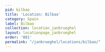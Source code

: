 ```yaml
---
pid: bilbao
title: 'Location: Bilbao'
category: Spain
label: Bilbao
collection: location_janbrueghel
layout: locationpage_janbrueghel
order: '081'
permalink: "/janbrueghel/locations/bilbao/"
---
```

